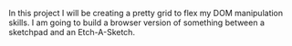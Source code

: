 In this project I will be creating a pretty grid to flex my DOM manipulation skills. I am going to build a browser version of something between a sketchpad and an Etch-A-Sketch.
